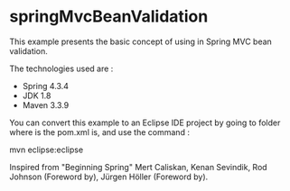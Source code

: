# springMvcBeanValidation
This example presents the basic concept of using in Spring MVC bean validation.

The technologies used are :
 - Spring 4.3.4
 - JDK 1.8
 - Maven 3.3.9

You can convert this example to an Eclipse IDE project by going to folder where is the pom.xml is, and use the command :

mvn eclipse:eclipse

Inspired from "Beginning Spring" Mert Caliskan, Kenan Sevindik, Rod Johnson (Foreword by), Jürgen Höller (Foreword by).